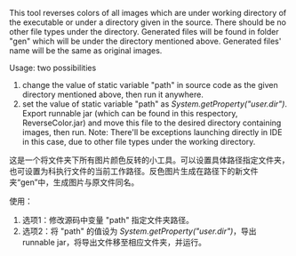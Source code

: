 This tool reverses colors of all images which are under working directory of the executable or under a directory given in the source. There should be no other file types under the directory. Generated files will be found in folder "gen" which will be under the directory mentioned above. Generated files' name will be the same as original images.

Usage: two possibilities

 1. change the value of static variable "path" in source code as the given directory mentioned above, then run it anywhere.
 2. set the value of static variable "path" as *System.getProperty("user.dir")*. Export runnable jar (which can be found in this respectory, ReverseColor.jar) and move this file to the desired directory containing images, then run. Note: There'll be exceptions launching directly in IDE in this case, due to other file types under the working directory.


 这是一个将文件夹下所有图片颜色反转的小工具。可以设置具体路径指定文件夹，也可设置为科执行文件的当前工作路径。反色图片生成在路径下的新文件夹“gen”中，生成图片与原文件同名。

使用：
 
 1. 选项1：修改源码中变量 "path" 指定文件夹路径。
 2. 选项2：将 "path" 的值设为 *System.getProperty("user.dir")*，导出 runnable jar，将导出文件移至相应文件夹，并运行。
